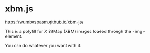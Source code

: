 # xbm.js
https://wumbospasm.github.io/xbm-js/

This is a polyfill for X BitMap (XBM) images loaded through the \<img\> element.

You can do whatever you want with it.
